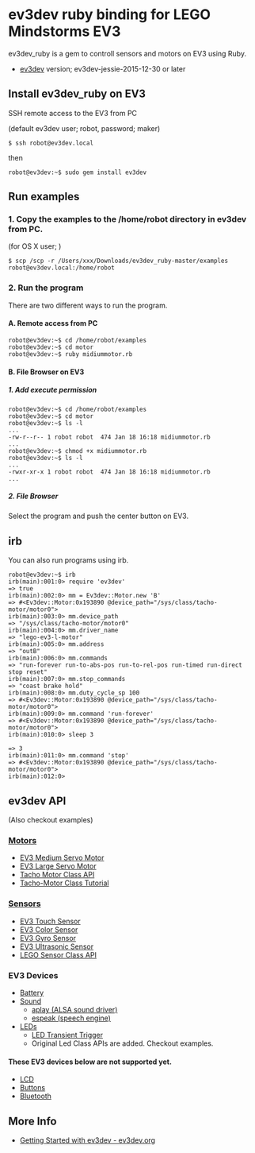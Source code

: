 # ev3dev ruby binding for LEGO Mindstorms EV3


ev3dev_ruby is a gem to controll sensors and motors on EV3 using Ruby.

- [ev3dev](http://www.ev3dev.org) version; ev3dev-jessie-2015-12-30 or later


## Install ev3dev_ruby on EV3
SSH remote access to the EV3 from PC

(default ev3dev user; robot,  password; maker)

```
$ ssh robot@ev3dev.local
```



then

```
robot@ev3dev:~$ sudo gem install ev3dev
```

## Run examples
### 1\. Copy the examples to the **/home/robot** directory in ev3dev from PC.

(for OS X user; )
```
$ scp /scp -r /Users/xxx/Downloads/ev3dev_ruby-master/examples robot@ev3dev.local:/home/robot
```

### 2\. Run the program
There are two different ways to run the program.
#### A. Remote access from PC

```
robot@ev3dev:~$ cd /home/robot/examples
robot@ev3dev:~$ cd motor
robot@ev3dev:~$ ruby midiummotor.rb
```

#### B. File Browser on EV3
##### 1. Add execute permission

```
robot@ev3dev:~$ cd /home/robot/examples
robot@ev3dev:~$ cd motor
robot@ev3dev:~$ ls -l
...
-rw-r--r-- 1 robot robot  474 Jan 18 16:18 midiummotor.rb
...
robot@ev3dev:~$ chmod +x midiummotor.rb
robot@ev3dev:~$ ls -l
...
-rwxr-xr-x 1 robot robot  474 Jan 18 16:18 midiummotor.rb
...
```

##### 2. File Browser
Select the program and push the center button on EV3.


## irb
You can also run programs using irb.
```
robot@ev3dev:~$ irb
irb(main):001:0> require 'ev3dev'
=> true
irb(main):002:0> mm = Ev3dev::Motor.new 'B'
=> #<Ev3dev::Motor:0x193890 @device_path="/sys/class/tacho-motor/motor0">
irb(main):003:0> mm.device_path
=> "/sys/class/tacho-motor/motor0"
irb(main):004:0> mm.driver_name
=> "lego-ev3-l-motor"
irb(main):005:0> mm.address
=> "outB"
irb(main):006:0> mm.commands
=> "run-forever run-to-abs-pos run-to-rel-pos run-timed run-direct stop reset"
irb(main):007:0> mm.stop_commands
=> "coast brake hold"
irb(main):008:0> mm.duty_cycle_sp 100
=> #<Ev3dev::Motor:0x193890 @device_path="/sys/class/tacho-motor/motor0">
irb(main):009:0> mm.command 'run-forever'
=> #<Ev3dev::Motor:0x193890 @device_path="/sys/class/tacho-motor/motor0">
irb(main):010:0> sleep 3

=> 3
irb(main):011:0> mm.command 'stop'
=> #<Ev3dev::Motor:0x193890 @device_path="/sys/class/tacho-motor/motor0">
irb(main):012:0>
```

## ev3dev API
(Also checkout examples)

### [Motors](http://www.ev3dev.org/docs/motors/)
- [EV3 Medium Servo Motor](http://www.ev3dev.org/docs/motors/lego-ev3-medium-servo-motor/)
- [EV3 Large Servo Motor](http://www.ev3dev.org/docs/motors/lego-ev3-large-servo-motor/)
- [Tacho Motor Class API](http://www.ev3dev.org/docs/drivers/tacho-motor-class/)
- [Tacho-Motor Class Tutorial](http://www.ev3dev.org/docs/tutorials/tacho-motors/)

### [Sensors](http://www.ev3dev.org/docs/sensors/)
- [EV3 Touch Sensor](http://www.ev3dev.org/docs/sensors/lego-ev3-touch-sensor/)
- [EV3 Color Sensor](http://www.ev3dev.org/docs/sensors/lego-ev3-color-sensor/)
- [EV3 Gyro Sensor](http://www.ev3dev.org/docs/sensors/lego-ev3-gyro-sensor/)
- [EV3 Ultrasonic Sensor](http://www.ev3dev.org/docs/sensors/lego-ev3-ultrasonic-sensor/)
- [LEGO Sensor Class API](http://www.ev3dev.org/docs/drivers/lego-sensor-class/)

### EV3 Devices

- [Battery](https://github.com/ev3dev/ev3dev/issues/68)
- [Sound](https://github.com/ev3dev/ev3dev/wiki/Using-Sound)
  - [aplay (ALSA sound driver)](http://linux.die.net/man/1/aplay)
  - [espeak (speech engine)](http://espeak.sourceforge.net/commands.html)
- [LEDs](https://github.com/ev3dev/ev3dev/wiki/Using-the-LEDs)
  - [LED Transient Trigger](https://www.kernel.org/doc/Documentation/leds/ledtrig-transient.txt)
  - Original Led Class APIs are added. Checkout examples.

#### These EV3 devices below are not supported yet.

- [LCD](http://www.ev3dev.org/docs/tutorials/using-ev3-lcd/)
- [Buttons](http://www.ev3dev.org/docs/tutorials/using-ev3-buttons/)
- [Bluetooth](https://github.com/ev3dev/ev3dev/wiki/Using-Bluetooth)


## More Info
- [Getting Started with ev3dev - ev3dev.org](http://www.ev3dev.org/docs/getting-started/)
